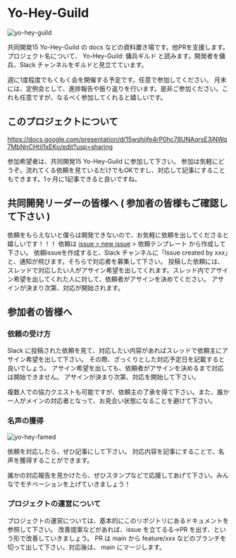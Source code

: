 # Yo-Hey-Guild

![yo-hey-guild](https://github.com/flutteruniv/yoheiguild/assets/38717219/7e30fac0-3d76-4e9f-893e-11ac603891bd)

共同開発15 Yo-Hey-Guild の docs などの資料置き場です。他PRを支援します。
プロジェクト名について、 Yo-Hey-Guild: 傭兵ギルド と読みます。開発者を傭兵、Slack チャンネルをギルドと見立てています。

週に1度程度でもくもく会を開催する予定です。任意で参加してください。
月末には、定例会として、進捗報告や振り返りを行います。是非ご参加ください。これも任意ですが、なるべく参加してくれると嬉しいです。

## このプロジェクトについて

https://docs.google.com/presentation/d/15wshijfe4rP0hc78UNAqrsE3jNWq7MbNnCHtiI1xEKo/edit?usp=sharing

参加希望者は、共同開発15 Yo-Hey-Guild に参加して下さい。
参加は気軽にどうぞ。流れてくる依頼を見ているだけでもOKですし、対応して記事にすることもできます。1ヶ月に1記事できると良いですね。

## 共同開発リーダーの皆様へ ( 参加者の皆様もご確認して下さい )

依頼をもらえないと僕らは開発できないので、お気軽に依頼を出してくださると嬉しいです！！！
依頼は [issue > new issue](https://github.com/flutteruniv/yoheiguild/issues/new/choose) > 依頼テンプレート から作成して下さい。
依頼issueを作成すると、Slack チャンネルに「Issue created by xxx」と、通知が飛びます。そちらで対応者を募集して下さい。
投稿した依頼には、スレッドで対応したい人がアサイン希望を出してくれます。スレッド内でアサイン希望を出してくれた人に対して、依頼者がアサインを決めてください。
アサインが決まり次第、対応が開始されます。

## 参加者の皆様へ

### 依頼の受け方

Slack に投稿された依頼を見て、対応したい内容があればスレッドで依頼主にアサイン希望を出して下さい。
その際、ざっくりとした対応予定日を記載すると良いでしょう。
アサイン希望を出しても、依頼者がアサインを決めるまで対応は開始できません。
アサインが決まり次第、対応を開始して下さい。

複数人での協力クエストも可能ですが、依頼主の了承を得て下さい。また、誰か一人がメインの対応者となって、お見合い状態になることを避けて下さい。

### 名声の獲得

![yo-hey-famed](https://github.com/flutteruniv/yoheiguild/assets/38717219/4a710e1f-370d-48e4-a421-8c075da68bf6)


依頼を対応したら、ぜひ記事にして下さい。
対応内容を記事にすることで、名声を獲得することができます。

誰かの対応報告を見かけたら、ぜひスタンプなどで応援してあげて下さい。みんなでモチベーションを上げていきましょう！

### プロジェクトの運営について

プロジェクトの運営については、基本的にこのリポジトリにあるドキュメントを参照して下さい。
改善提案などがあれば、issue を立てるる→PR を出す、という形で改善していきましょう。
PR は main から feature/xxx などのブランチを切って出して下さい。対応後は、 main にマージします。
